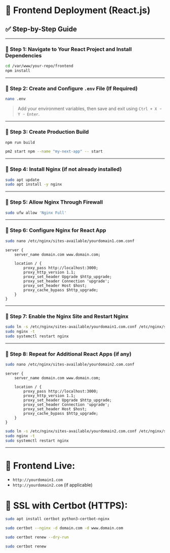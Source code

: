 # 🎨 Frontend Deployment (React.js)

## ✅ Step-by-Step Guide

---

### 🔹 Step 1: Navigate to Your React Project and Install Dependencies

```bash
cd /var/www/your-repo/frontend
npm install
```

---

### 🔹 Step 2: Create and Configure `.env` File (If Required)

```bash
nano .env
```

> Add your environment variables, then save and exit using `Ctrl + X ➝ Y ➝ Enter`.

---

### 🔹 Step 3: Create Production Build

```bash
npm run build

pm2 start npm --name "my-next-app" -- start
```

---

### 🔹 Step 4: Install Nginx (if not already installed)

```bash
sudo apt update
sudo apt install -y nginx
```

---

### 🔹 Step 5: Allow Nginx Through Firewall

```bash
sudo ufw allow 'Nginx Full'
```

---

### 🔹 Step 6: Configure Nginx for React App

```bash
sudo nano /etc/nginx/sites-available/yourdomain1.com.conf
```

```nginx
server {
    server_name domain.com www.domain.com;

    location / {
        proxy_pass http://localhost:3000;
        proxy_http_version 1.1;
        proxy_set_header Upgrade $http_upgrade;
        proxy_set_header Connection 'upgrade';
        proxy_set_header Host $host;
        proxy_cache_bypass $http_upgrade;
    }
}
```

---

### 🔹 Step 7: Enable the Nginx Site and Restart Nginx

```bash
sudo ln -s /etc/nginx/sites-available/yourdomain1.com.conf /etc/nginx/sites-enabled/
sudo nginx -t
sudo systemctl restart nginx
```

---

### 🔹 Step 8: Repeat for Additional React Apps (if any)

```bash
sudo nano /etc/nginx/sites-available/yourdomain2.com.conf
```

```nginx
server {
    server_name domain.com www.domain.com;

    location / {
        proxy_pass http://localhost:3000;
        proxy_http_version 1.1;
        proxy_set_header Upgrade $http_upgrade;
        proxy_set_header Connection 'upgrade';
        proxy_set_header Host $host;
        proxy_cache_bypass $http_upgrade;
    }
}
```

```bash
sudo ln -s /etc/nginx/sites-available/yourdomain2.com.conf /etc/nginx/sites-enabled/
sudo nginx -t
sudo systemctl restart nginx
```

---

# 🎉 Frontend Live:  
- `http://yourdomain1.com`  
- `http://yourdomain2.com` (if applicable)




# 🚀 SSL with Certbot (HTTPS):

```bash
sudo apt install certbot python3-certbot-nginx
```

```bash
sudo certbot --nginx -d domain.com -d www.domain.com
```
```bash
sudo certbot renew --dry-run
```
```bash
sudo certbot renew
```
